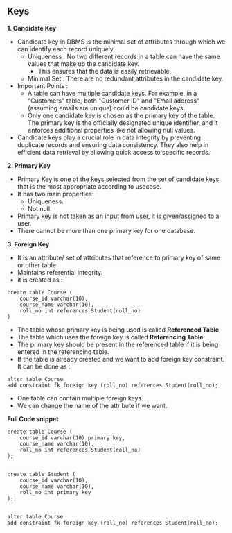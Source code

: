 ## Keys

**1. Candidate Key**

- Candidate key in DBMS is the minimal set of attributes through which we can identify each record uniquely.
  - Uniqueness : No two different records in a table can have the same values that make up the candidate key.
    - This ensures that the data is easily retrievable.
  - Minimal Set : There are no redundant attributes in the candidate key.
- Important Points : 
  - A table can have multiple candidate keys. For example, in a "Customers" table, both "Customer ID" and "Email address" (assuming emails are unique) could be candidate keys.
  - Only one candidate key is chosen as the primary key of the table. The primary key is the officially designated unique identifier, and it enforces additional properties like not allowing null values.
- Candidate keys play a crucial role in data integrity by preventing duplicate records and ensuring data consistency. They also help in efficient data retrieval by allowing quick access to specific records.

**2. Primary Key**

- Primary Key is one of the keys selected from the set of candidate keys that is the most appropriate according to usecase.
- It has two main properties:
  - Uniqueness.
  - Not null.
- Primary key is not taken as an input from user, it is given/assigned to a user.
- There cannot be more than one primary key for one database.

**3. Foreign Key**
- It is an attribute/ set of attributes that reference to primary key of same or other table.
- Maintains referential integrity.
- it is created as : 

```roomsql
create table Course (
    course_id varchar(10),
    course_name varchar(10),
    roll_no int references Student(roll_no)
)
```

- The table whose primary key is being used is called <b>Referenced Table</b>
- The table which uses the foreign key is called **Referencing Table**
- The primary key should be present in the referenced table if it is being entered in the referencing table.
- If the table is already created and we want to add foreign key constraint. It can be done as : 

```
alter table Course 
add constraint fk foreign key (roll_no) references Student(roll_no);

```
- One table can contain multiple foreign keys.
- We can change the name of the attribute if we want.

**Full Code snippet**
<br/>
```roomsql
create table Course (
    course_id varchar(10) primary key,
    course_name varchar(10),
    roll_no int references Student(roll_no)
);


create table Student (
    course_id varchar(10),
    course_name varchar(10),
    roll_no int primary key
);


alter table Course
add constraint fk foreign key (roll_no) references Student(roll_no);

```